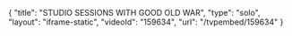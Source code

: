 {
    "title": "STUDIO SESSIONS WITH GOOD OLD WAR",
    "type": "solo",
    "layout": "iframe-static",
    "videoId": "159634",
    "url": "\/tvpembed\/159634"
}